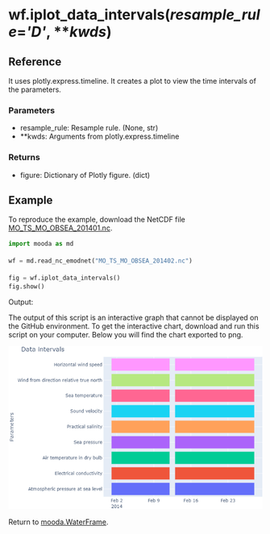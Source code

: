 # wf.iplot_data_intervals(*resample_rule*=*'D'*, ***kwds*)

## Reference

It uses plotly.express.timeline. It creates a plot to view the time intervals of the parameters.

### Parameters

* resample_rule: Resample rule. (None, str)
* **kwds: Arguments from plotly.express.timeline

### Returns

* figure: Dictionary of Plotly figure. (dict)

## Example

To reproduce the example, download the NetCDF file [MO_TS_MO_OBSEA_201401.nc](http://data.emso.eu/files/emso/obsea/mo/ts/2014/MO_TS_MO_OBSEA_201401.nc).

```python
import mooda as md

wf = md.read_nc_emodnet("MO_TS_MO_OBSEA_201402.nc")

fig = wf.iplot_data_intervals()
fig.show()

```

Output:

The output of this script is an interactive graph that cannot be displayed on the GitHub environment. To get the interactive chart, download and run this script on your computer. Below you will find the chart exported to png.

![Interactive time-series plot example](../img_waterframe/data-intervals-example.png)

Return to [mooda.WaterFrame](../waterframe.md).
